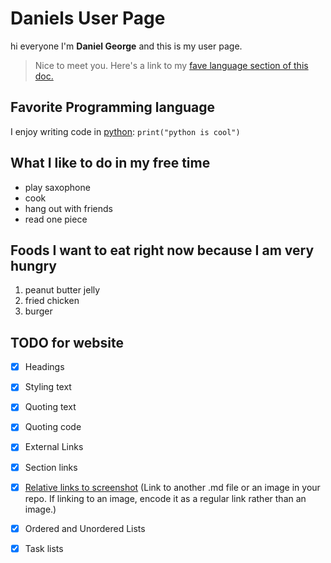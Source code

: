 # Daniels User Page
hi everyone I'm **Daniel George** and this is my user page.
> Nice to meet you.
Here's a link to my [fave language section of this doc.](https://docs.github.com/en/get-started/writing-on-github/getting-started-with-writing-and-formatting-on-github/basic-writing-and-formatting-syntax#section-links)



## Favorite Programming language
I enjoy writing code in [python](python.org):
```print("python is cool")```

## What I like to do in my free time
* play saxophone
* cook
* hang out with friends
* read one piece

## Foods I want to eat right now because I am very hungry
1. peanut butter jelly
2. fried chicken
3. burger



## TODO for website
- [x] Headings
- [x] Styling text
- [x] Quoting text
- [x] Quoting code
- [x] External Links
- [x] Section links
- [x] [Relative links to screenshot](screenshots) (Link to another .md file or an image in your repo. If linking to an image, encode it as a regular link rather than an image.)
- [x] Ordered and Unordered Lists
- [x] Task lists



